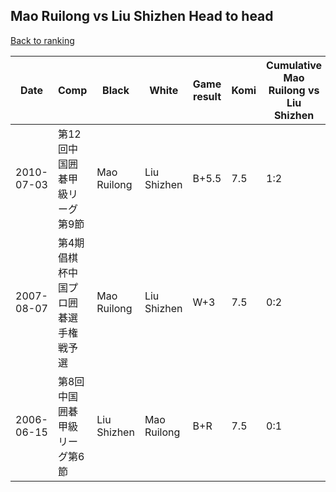 ## Mao Ruilong vs Liu Shizhen Head to head

[Back to ranking](../../index.md)




| **Date** | **Comp** | **Black** | **White** | **Game result** | **Komi** | **Cumulative Mao Ruilong vs Liu Shizhen** | **Mao Ruilong streak** | **Liu Shizhen streak** | 
| --- | --- | --- | --- | --- | --- | --- | --- | --- |
| 2010-07-03 | 第12回中国囲碁甲級リーグ第9節 | Mao Ruilong | Liu Shizhen | B+5.5 | 7.5 | 1:2 | 1 | 0 | 
| 2007-08-07 | 第4期倡棋杯中国プロ囲碁選手権戦予選 | Mao Ruilong | Liu Shizhen | W+3 | 7.5 | 0:2 | 0 | 2 | 
| 2006-06-15 | 第8回中国囲碁甲級リーグ第6節 | Liu Shizhen | Mao Ruilong | B+R | 7.5 | 0:1 | 0 | 1 |




